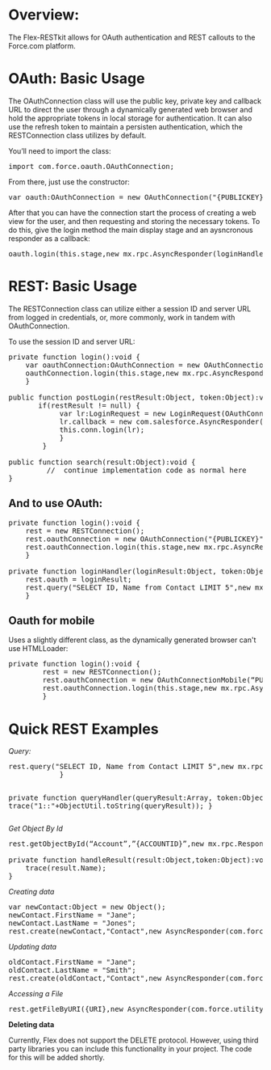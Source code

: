 <h1>Overview:</h1>
The Flex-RESTkit allows for OAuth authentication and REST callouts to the Force.com platform.

<H1>OAuth: Basic Usage</H1>
The OAuthConnection class will use the public key, private key and callback URL to direct the user through a dynamically generated web browser and hold the appropriate tokens in local storage for authentication.  It can also use the refresh token to maintain a persisten authentication, which the RESTConnection class utilizes by default.

You’ll need to import the class:

<PRE>import com.force.oauth.OAuthConnection;</PRE>

From there, just use the constructor:

<PRE>var oauth:OAuthConnection = new OAuthConnection("{PUBLICKEY}","{PRIVATEKEY}","{CALLBACK}”);</PRE>

After that you can have the connection start the process of creating a web view for the user, and then requesting and storing the necessary tokens. To do this, give the login method the main display stage and an aysncronous responder as a callback:

<PRE>oauth.login(this.stage,new mx.rpc.AsyncResponder(loginHandler,com.force.utility.util.genericError));</PRE>


<H1>REST: Basic Usage</H1>
The RESTConnection class can utilize either a session ID and server URL from logged in credentials, or, more commonly, work in tandem with OAuthConnection.

To use the session ID and server URL:

<PRE>
private function login():void {
    var oauthConnection:OAuthConnection = new OAuthConnection("PUBLICKEY","PRIVATEKEY","CALLBACK");
    oauthConnection.login(this.stage,new mx.rpc.AsyncResponder(postLogin,com.force.utility.util.genericError));
    }
             
public function postLogin(restResult:Object, token:Object):void {
       if(restResult != null) {
            var lr:LoginRequest = new LoginRequest(OAuthConnection.SOAPLoginRequest());
            lr.callback = new com.salesforce.AsyncResponder( search, com.force.utility.util.genericError );
            this.conn.login(lr);
            }
        }
             
public function search(result:Object):void {
         //  continue implementation code as normal here
}
</PRE>

<H2>And to use OAuth:</H2>

<PRE>
private function login():void {
    rest = new RESTConnection();
    rest.oauthConnection = new OAuthConnection("{PUBLICKEY}","{PRIVATEKEY}","{CALLBACK}");
    rest.oauthConnection.login(this.stage,new mx.rpc.AsyncResponder(loginHandler,com.force.utility.util.genericError));
    }
             
private function loginHandler(loginResult:Object, token:Object):void {
    rest.oauth = loginResult;
    rest.query("SELECT ID, Name from Contact LIMIT 5",new mx.rpc.AsyncResponder(queryHandler,com.force.utility.util.genericError));
    }</PRE>

<H2>Oauth for mobile</H2> 
Uses a slightly different class, as the dynamically generated browser can't use HTMLLoader:
<PRE>
private function login():void {
        rest = new RESTConnection();
        rest.oauthConnection = new OAuthConnectionMobile(“PUBLICKEY","PRIVATEKEY","CALLBACKURL");
        rest.oauthConnection.login(this.stage,new mx.rpc.AsyncResponder(loginHandler,com.force.utility.util.genericError));
        }
</PRE>   

<H1>Quick REST Examples</H1>
<I>Query:</I>
<PRE>
rest.query("SELECT ID, Name from Contact LIMIT 5",new mx.rpc.AsyncResponder(queryHandler,com.force.utility.util.genericError));
			}
			
private function queryHandler(queryResult:Array, token:Object):void {
	trace("1::"+ObjectUtil.toString(queryResult));
	}
</PRE>
<I>Get Object By Id</I>
<PRE>
rest.getObjectById(“Account”,”{ACCOUNTID}”,new mx.rpc.Responder(handleResult,com.force.utility.util.genericError));

private function handleResult(result:Object,token:Object):void {
	trace(result.Name);
}
</PRE>
<I>Creating data</I>
<PRE>
var newContact:Object = new Object();
newContact.FirstName = "Jane";
newContact.LastName = "Jones";
rest.create(newContact,"Contact",new AsyncResponder(com.force.utility.util.genericTrace,com.force.utility.util.genericError));
</PRE>
<I>Updating data</I>
<PRE>oldContact.FirstName = "Jane";
oldContact.LastName = "Smith";
rest.create(oldContact,"Contact",new AsyncResponder(com.force.utility.util.genericTrace,com.force.utility.util.genericError));</PRE>
<I>Accessing a File</I>
<PRE>rest.getFileByURI({URI},new AsyncResponder(com.force.utility.util.genericTrace,com.force.utility.util.genericError));
</PRE>

<B>Deleting data</B>
<P>
Currently, Flex does not support the DELETE protocol.  However, using third party libraries you can include this functionality in your project.  The code for this will be added shortly.
</P>
